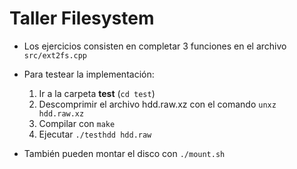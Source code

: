 # Taller Filesystem

* Los ejercicios consisten en completar 3 funciones en el archivo `src/ext2fs.cpp`

* Para testear la implementación:

  1. Ir a la carpeta **test** (`cd test`)
  2. Descomprimir el archivo hdd.raw.xz con el comando `unxz hdd.raw.xz`
  3. Compilar con `make`
  4. Ejecutar `./testhdd hdd.raw`

* También pueden montar el disco con `./mount.sh`
